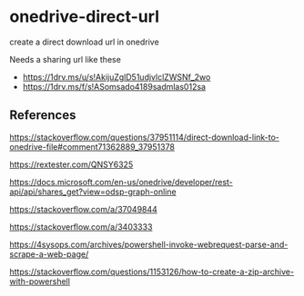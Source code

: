 # onedrive-direct-url
 create a direct download url in onedrive

Needs a sharing url like these
- https://1drv.ms/u/s!AkijuZglD51udjvlclZWSNf_2wo
- https://1drv.ms/f/s!ASomsado4189sadmlas012sa

## References

https://stackoverflow.com/questions/37951114/direct-download-link-to-onedrive-file#comment71362889_37951378

https://rextester.com/QNSY6325

https://docs.microsoft.com/en-us/onedrive/developer/rest-api/api/shares_get?view=odsp-graph-online

https://stackoverflow.com/a/37049844

https://stackoverflow.com/a/3403333

https://4sysops.com/archives/powershell-invoke-webrequest-parse-and-scrape-a-web-page/

https://stackoverflow.com/questions/1153126/how-to-create-a-zip-archive-with-powershell
